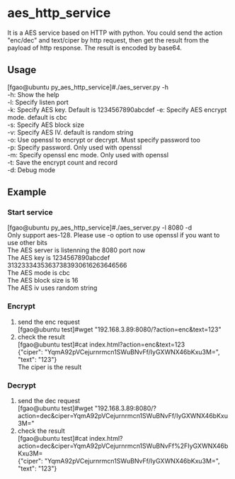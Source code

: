 # aes_http_service
It is a AES service based on HTTP with python. You could send the action "enc/dec" and text/ciper by http request, then get the result from the payload of http response.
The result is encoded by base64.

## Usage  
[fgao@ubuntu py_aes_http_service]#./aes_server.py  -h  
-h: Show the help  
-l: Specify listen port  
-k: Specify AES key. Default is 1234567890abcdef
-e: Specify AES encrypt mode. default is cbc  
-s: Specify AES block size  
-v: Specify AES IV. default is random string  
-o: Use openssl to encrypt or decrypt. Must specify password too  
-p: Specify password. Only used with openssl  
-m: Specify openssl enc mode. Only used with openssl  
-t: Save the encrypt count and record  
-d: Debug mode  

## Example
### Start service
[fgao@ubuntu py_aes_http_service]#./aes_server.py -l 8080 -d  
Only support aes-128. Please use -o option to use openssl if you want to use other bits  
The AES server is listenning the 8080 port now  
The AES key is 1234567890abcdef 31323334353637383930616263646566  
The AES mode is cbc  
The AES block size is 16  
The AES iv uses random string  

### Encrypt  
1. send the enc request  
[fgao@ubuntu test]#wget "192.168.3.89:8080/?action=enc&text=123"   
2. check the result  
[fgao@ubuntu test]#cat index.html\?action\=enc\&text\=123  
{"ciper": "YqmA92pVCejurnrmcn1SWuBNvFf/IyGXWNX46bKxu3M=", "text": "123"}  
The ciper is the result  

### Decrypt  
1. send the dec request  
[fgao@ubuntu test]#wget "192.168.3.89:8080/?action=dec&ciper=YqmA92pVCejurnrmcn1SWuBNvFf/IyGXWNX46bKxu3M="  
2. check the result  
[fgao@ubuntu test]#cat index.html\?action\=dec\&ciper\=YqmA92pVCejurnrmcn1SWuBNvFf%2FIyGXWNX46bKxu3M\=  
{"ciper": "YqmA92pVCejurnrmcn1SWuBNvFf/IyGXWNX46bKxu3M=", "text": "123"}  
